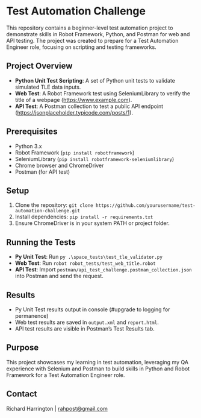 # Test Automation Challenge

This repository contains a beginner-level test automation project to demonstrate skills in Robot Framework, Python, and Postman for web and API testing. The project was created to prepare for a Test Automation Engineer role, focusing on scripting and testing frameworks.

## Project Overview
- **Python Unit Test Scripting**: A set of Python unit tests to validate simulated TLE data inputs.
- **Web Test**: A Robot Framework test using SeleniumLibrary to verify the title of a webpage (https://www.example.com).
- **API Test**: A Postman collection to test a public API endpoint (https://jsonplaceholder.typicode.com/posts/1).

## Prerequisites
- Python 3.x
- Robot Framework (`pip install robotframework`)
- SeleniumLibrary (`pip install robotframework-seleniumlibrary`)
- Chrome browser and ChromeDriver
- Postman (for API test)

## Setup
1. Clone the repository: `git clone https://github.com/yourusername/test-automation-challenge.git`
2. Install dependencies: `pip install -r requirements.txt`
3. Ensure ChromeDriver is in your system PATH or project folder.

## Running the Tests
- **Py Unit Test**: Run `py .\space_tests\test_tle_validator.py`
- **Web Test**: Run `robot robot_tests/test_web_title.robot`
- **API Test**: Import `postman/api_test_challenge.postman_collection.json` into Postman and send the request.

## Results
- Py Unit Test results output in console (#upgrade to logging for permanence)
- Web test results are saved in `output.xml` and `report.html`.
- API test results are visible in Postman’s Test Results tab.

## Purpose
This project showcases my learning in test automation, leveraging my QA experience with Selenium and Postman to build skills in Python and Robot Framework for a Test Automation Engineer role.

## Contact
Richard Harrington | rahpost@gmail.com
